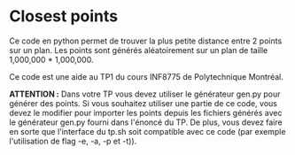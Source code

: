 # Closest points

Ce code en python permet de trouver la plus petite distance entre 2 points sur un plan. Les points sont générés aléatoirement sur un plan de taille 1,000,000 * 1,000,000.

Ce code est une aide au TP1 du cours INF8775 de Polytechnique Montréal.

**ATTENTION :** Dans votre TP vous devez utiliser le générateur gen.py
pour générer des points. Si vous souhaitez utiliser une partie de ce code, vous devez le modifier pour importer les points depuis les fichiers générés avec le générateur gen.py fourni dans l'énoncé du TP.
De plus, vous devez faire en sorte que l'interface du tp.sh soit
compatible avec ce code (par exemple l'utilisation de flag -e, -a, -p et -t)).
